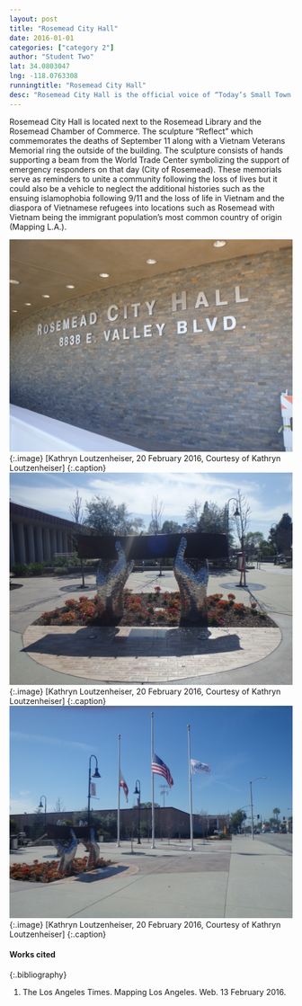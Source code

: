 ```yaml
---
layout: post
title: "Rosemead City Hall"
date: 2016-01-01
categories: ["category 2"]
author: "Student Two"
lat: 34.0803047
lng: -118.0763308
runningtitle: "Rosemead City Hall"
desc: "Rosemead City Hall is the official voice of “Today’s Small Town America.""
---
```


Rosemead City Hall is located next to the Rosemead Library and the Rosemead Chamber of Commerce. The sculpture “Reflect” which commemorates the deaths of September 11 along with a Vietnam Veterans Memorial ring the outside of the building. The sculpture consists of hands supporting a beam from the World Trade Center symbolizing the support of emergency responders on that day (City of Rosemead). These memorials serve as reminders to unite a community following the loss of lives but it could also be a vehicle to neglect the additional histories such as the ensuing islamophobia following 9/11 and the loss of life in Vietnam and the diaspora of Vietnamese refugees into locations such as Rosemead with Vietnam being the immigrant population’s most common country of origin (Mapping L.A.).

![Image 1](images/Rosemead_5.jpg) 
{:.image}
[Kathryn Loutzenheiser, 20 February 2016, Courtesy of Kathryn Loutzenheiser] 
{:.caption}
![Image 2](images/Rosemead_6.jpg) 
{:.image}
[Kathryn Loutzenheiser, 20 February 2016, Courtesy of Kathryn Loutzenheiser] 
{:.caption}
![Image 3](images/Rosemead_7.jpg) 
{:.image}
[Kathryn Loutzenheiser, 20 February 2016, Courtesy of Kathryn Loutzenheiser] 
{:.caption}

#### Works cited
{:.bibliography}
1. The Los Angeles Times. Mapping Los Angeles. Web. 13 February 2016.
